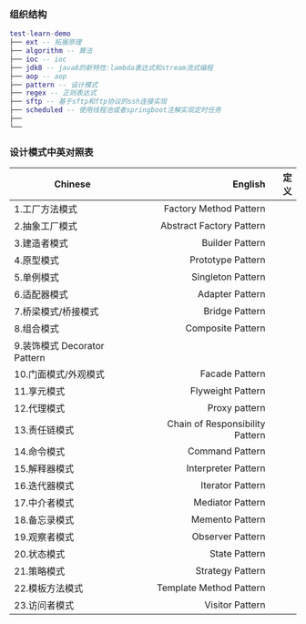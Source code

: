 ### 组织结构
``` lua
test-learn-demo
├── ext -- 拓展原理
├── algorithm -- 算法
├── ioc -- ioc
├── jdk8 -- java8的新特性:lambda表达式和stream流式编程
├── aop -- aop
├── pattern -- 设计模式
├── regex -- 正则表达式
├── sftp -- 基于sftp和ftp协议的ssh连接实现
├── scheduled -- 使用线程池或者springboot注解实现定时任务
├──
└──
```

### 设计模式中英对照表
| Chinese          		| English   						|  定义	|
| --------   			| -----:  							| -----:|
|1.工厂方法模式			|Factory Method Pattern				| |
|2.抽象工厂模式			|Abstract Factory Pattern   		| |
|3.建造者模式			|Builder Pattern            		| |
|4.原型模式				|Prototype Pattern          		| |
|5.单例模式				|Singleton Pattern          		||
|6.适配器模式			|Adapter Pattern            		||
|7.桥梁模式/桥接模式	    |Bridge Pattern         			||
|8.组合模式				|Composite Pattern          		||
|9.装饰模式				Decorator Pattern           		||
|10.门面模式/外观模式	    |Facade Pattern         			||
|11.享元模式			    |Flyweight Pattern					||
|12.代理模式			    |Proxy pattern          			||
|13.责任链模式			|Chain of Responsibility Pattern	||
|14.命令模式	            |Command Pattern					||
|15.解释器模式			|Interpreter Pattern				||
|16.迭代器模式			|Iterator Pattern					||
|17.中介者模式			|Mediator Pattern					||
|18.备忘录模式			|Memento Pattern 					||
|19.观察者模式			|Observer Pattern					||
|20.状态模式			    |State Pattern   					||
|21.策略模式			    |Strategy Pattern					||
|22.模板方法模式		    |Template Method Pattern			||
|23.访问者模式			|Visitor Pattern					||
